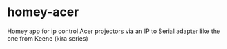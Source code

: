 # homey-acer
Homey app for ip control Acer projectors via an IP to Serial adapter like the one from Keene (kira series)
